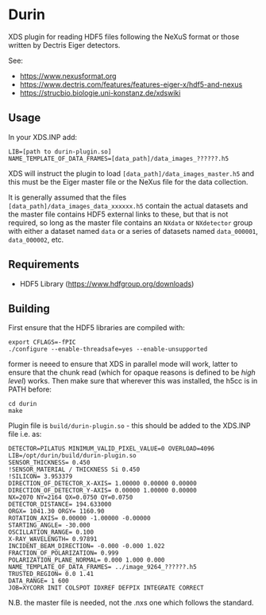 Durin
=====

XDS plugin for reading HDF5 files following the NeXuS format or those written by Dectris Eiger detectors.

See:
* https://www.nexusformat.org
* https://www.dectris.com/features/features-eiger-x/hdf5-and-nexus
* https://strucbio.biologie.uni-konstanz.de/xdswiki


## Usage
In your XDS.INP add:
```
LIB=[path to durin-plugin.so]
NAME_TEMPLATE_OF_DATA_FRAMES=[data_path]/data_images_??????.h5
```
XDS will instruct the plugin to load `[data_path]/data_images_master.h5` and this must be the
Eiger master file or the NeXus file for the data collection.

It is generally assumed that the files `[data_path]/data_images_data_xxxxxx.h5` contain the actual
datasets and the master file contains HDF5 external links to these, but that is not required, so long as
the master file contains an `NXdata` or `NXdetector` group with either a dataset named `data` or a
series of datasets named `data_000001`, `data_000002`, etc.


## Requirements
* HDF5 Library (https://www.hdfgroup.org/downloads)


## Building
First ensure that the HDF5 libraries are compiled with:

```
export CFLAGS=-fPIC
./configure --enable-threadsafe=yes --enable-unsupported
```

former is neeed to ensure that XDS in parallel mode will work, latter
to ensure that the chunk read (which for opaque reasons is defined to
be _high level_) works. Then make sure that wherever this was
installed, the h5cc is in PATH before:

```
cd durin
make
```

Plugin file is `build/durin-plugin.so` - this should be added to the
XDS.INP file i.e. as:

```
DETECTOR=PILATUS MINIMUM_VALID_PIXEL_VALUE=0 OVERLOAD=4096
LIB=/opt/durin/build/durin-plugin.so
SENSOR_THICKNESS= 0.450
!SENSOR_MATERIAL / THICKNESS Si 0.450
!SILICON= 3.953379
DIRECTION_OF_DETECTOR_X-AXIS= 1.00000 0.00000 0.00000
DIRECTION_OF_DETECTOR_Y-AXIS= 0.00000 1.00000 0.00000
NX=2070 NY=2164 QX=0.0750 QY=0.0750
DETECTOR_DISTANCE= 194.633000
ORGX= 1041.30 ORGY= 1160.90
ROTATION_AXIS= 0.00000 -1.00000 -0.00000
STARTING_ANGLE= -30.000
OSCILLATION_RANGE= 0.100
X-RAY_WAVELENGTH= 0.97891
INCIDENT_BEAM_DIRECTION= -0.000 -0.000 1.022
FRACTION_OF_POLARIZATION= 0.999
POLARIZATION_PLANE_NORMAL= 0.000 1.000 0.000
NAME_TEMPLATE_OF_DATA_FRAMES= ../image_9264_??????.h5
TRUSTED_REGION= 0.0 1.41
DATA_RANGE= 1 600
JOB=XYCORR INIT COLSPOT IDXREF DEFPIX INTEGRATE CORRECT
```

N.B. the master file is needed, not the .nxs one which follows the
standard. 

